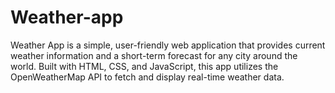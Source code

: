 # Weather-app
Weather App is a simple, user-friendly web application that provides current weather information and a short-term forecast for any city around the world. Built with HTML, CSS, and JavaScript, this app utilizes the OpenWeatherMap API to fetch and display real-time weather data.
